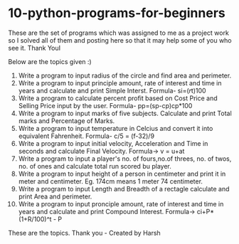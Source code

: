 # 10-python-programs-for-beginners
These are the set of programs which was assigned to me as a project work so I solved all of them and posting here so that it may help some of you who see it. Thank YouI 

Below are the topics given :)
  1. Write a program to input radius of the circle and find area and perimeter.
  2. Write a program to input principle amount, rate of interest and time in years and calculate and print Simple Interst. Formula- si=(*r*t)100
  3. Write a program to calculate percent profit based on Cost Price and Selling Price input by the user. Formula- pp=(sp-cp)cp*100
  4. Write a program to input marks of five subjects. Calculate and print Total marks and Percentage of Marks.
  5. Write a program to input temperature in Celcius and convert it into equivalent Fahrenheit. Formula- c/5 = (f-32)/9
  6. Write a program to input initial velocity, Acceleration and Time in seconds and calculate Final Velocity. Formula-> v = u+at
  7. Write a program to input a player's no. of fours,no.of threes, no. of twos, no. of ones and calculate total run scored bu player.
  8. Write a program to input height of a person in centimeter and print it in meter and centimeter. Eg. 174cm means 1 meter 74 centimeter.
  9. Write a program to input Length and Breadth of a rectagle calculate and print Area and perimeter.
  10. Write a program to input pronciple amount, rate of interest and time in years and calculate and print Compound Interest. Formula-> ci+P*(1+R/100)^t - P

These are the topics. 
Thank you     - Created by Harsh
